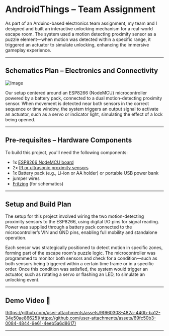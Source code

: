 # AndroidThings – Team Assignment

As part of an Arduino-based electronics team assignment, my team and I designed and built an interactive unlocking mechanism for a real-world escape room. The system used a motion detecting proximity sensor as a puzzle element—when motion was detected within a specific range, it triggered an actuator to simulate unlocking, enhancing the immersive gameplay experience.

---

## Schematics Plan – Electronics and Connectivity

![Image](https://github.com/user-attachments/assets/6467da7a-d5a5-44fe-a594-289c8cf81333)

Our setup centered around an ESP8266 (NodeMCU) microcontroller powered by a battery pack, connected to a dual motion-detecting proximity sensor. When movement is detected near both sensors in the correct sequence or time window, the system triggers an output signal to activate an actuator, such as a servo or indicator light, simulating the effect of a lock being opened.

---

## Pre-requisites – Hardware Components

To build this project, you'll need the following components:

- 1x [ESP8266 NodeMCU board](https://www.robofun.ro/platforme-de-dezvoltare/nodemcu-esp8266)
- 2x [IR or ultrasonic proximity sensors](https://www.optimusdigital.ro/ro/senzori-de-distanta/331-senzor-de-proximitate-cu-infrarosu.html)
- 1x Battery pack (e.g., Li-ion or AA holder) or portable USB power bank
- jumper wires
- [Fritzing](https://fritzing.org) (for schematics)

---

## Setup and Build Plan

The setup for this project involved wiring the two motion-detecting proximity sensors to the ESP8266, using digital I/O pins for signal reading. Power was supplied through a battery pack connected to the microcontroller’s VIN and GND pins, enabling full mobility and standalone operation.

Each sensor was strategically positioned to detect motion in specific zones, forming part of the escape room's puzzle logic. The microcontroller was programmed to monitor both sensors and check for a condition—such as both sensors being triggered within a certain time frame or in a specific order. Once this condition was satisfied, the system would trigger an actuator, such as rotating a servo or flashing an LED, to simulate an unlocking event.


---

## Demo Video 🎥

[https://github.com/user-attachments/assets/9f660308-482a-440b-ba12-34e50ae86625](https://github.com/user-attachments/assets/69fc50b3-0084-4844-9e61-4eeb5a6d8617)

---
